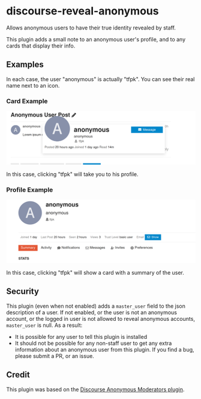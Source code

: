 # discourse-reveal-anonymous

Allows anonymous users to have their true identity revealed by staff.

This plugin adds a small note to an anonymous user's profile, and to any cards that display their info.

## Examples

In each case, the user "anonymous" is actually "tfpk". You can see their real name next to an icon.

### Card Example

![Card Demo](demo/card.png)

In this case, clicking "tfpk" will take you to his profile.

### Profile Example

![Profile Demo](demo/profile.png)

In this case, clicking "tfpk" will show a card with a summary of the user.

## Security

This plugin (even when not enabled) adds a `master_user` field to the json description of a user.
If not enabled, or the user is not an anonymous account, or the logged in user is not allowed to reveal
anonymous accounts, `master_user` is null. As a result:

 - It is possible for any user to tell this plugin is installed
 - It should not be possible for any non-staff user to get any extra information about an anonymous user from this plugin. If you find a bug, please submit a PR, or an issue.
 
## Credit

This plugin was based on the [Discourse Anonymous Moderators plugin](https://github.com/discourse/discourse-anonymous-moderators/).
